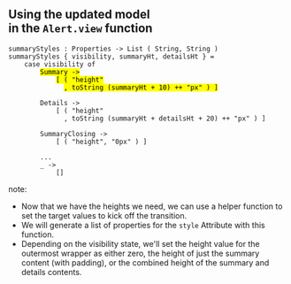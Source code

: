 ## Using the updated model<br>in the `Alert.view` function

<pre class="fragment"><code class="elm" data-trim data-noescape>summaryStyles : Properties -> List ( String, String )
summaryStyles { visibility, summaryHt, detailsHt } =
    case visibility of
        <mark>Summary -></mark>
            <mark>[ ( "height"</mark>
              <mark>, toString (summaryHt + 10) ++ "px" ) ]</mark>

        Details ->
            [ ( "height"
              , toString (summaryHt + detailsHt + 20) ++ "px" ) ]

        SummaryClosing ->
            [ ( "height", "0px" ) ]

        ...
        _ ->
            []
</code></pre>

note:
* Now that we have the heights we need, we can use a helper function to set the target values
to kick off the transition.
* We will generate a list of properties for the `style` Attribute with this function.
* Depending on the visibility state, we'll set the height value for the outermost wrapper as either zero,
the height of just the summary content (with padding), or the combined height of the summary
and details contents.
